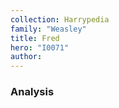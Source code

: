 ```yaml
---
collection: Harrypedia
family: "Weasley"
title: Fred
hero: "I0071"
author: 
---
```



### Analysis

